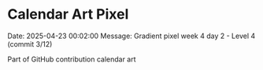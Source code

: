 # Calendar Art Pixel

Date: 2025-04-23 00:02:00
Message: Gradient pixel week 4 day 2 - Level 4 (commit 3/12)

Part of GitHub contribution calendar art
